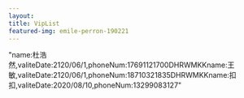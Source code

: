 ```yaml
---
layout: 
title: VipList
featured-img: emile-perron-190221
---
```

"name:杜浩然,valiteDate:2120/06/1,phoneNum:17691121700DHRWMKKname:王敏,valiteDate:2120/06/1,phoneNum:18710321835DHRWMKKname:扣扣,valiteDate:2020/08/10,phoneNum:13299083127"

